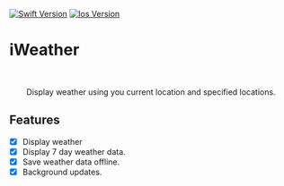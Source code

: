 [![Swift Version][swift-image]][swift-url]
[![Ios Version][ios-version]][swift-url]


# iWeather
<br />
<p align="center">
  Display weather using you current location and specified locations.
</p>

## Features

- [x] Display weather
- [x] Display 7 day weather data.
- [x] Save weather data offline.
- [x] Background updates.

[swift-image]:https://img.shields.io/badge/swift-5.0-green.svg
[swift-url]: https://swift.org/
[ios-version]:https://img.shields.io/badge/iOS-15.0-red.svg
